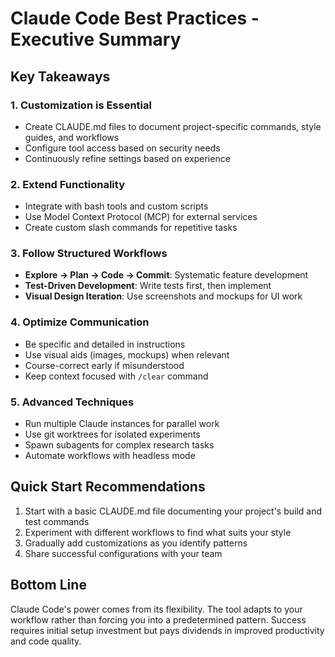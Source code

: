 # Claude Code Best Practices - Executive Summary

## Key Takeaways

### 1. **Customization is Essential**
- Create CLAUDE.md files to document project-specific commands, style guides, and workflows
- Configure tool access based on security needs
- Continuously refine settings based on experience

### 2. **Extend Functionality**
- Integrate with bash tools and custom scripts
- Use Model Context Protocol (MCP) for external services
- Create custom slash commands for repetitive tasks

### 3. **Follow Structured Workflows**
- **Explore → Plan → Code → Commit**: Systematic feature development
- **Test-Driven Development**: Write tests first, then implement
- **Visual Design Iteration**: Use screenshots and mockups for UI work

### 4. **Optimize Communication**
- Be specific and detailed in instructions
- Use visual aids (images, mockups) when relevant
- Course-correct early if misunderstood
- Keep context focused with `/clear` command

### 5. **Advanced Techniques**
- Run multiple Claude instances for parallel work
- Use git worktrees for isolated experiments
- Spawn subagents for complex research tasks
- Automate workflows with headless mode

## Quick Start Recommendations

1. Start with a basic CLAUDE.md file documenting your project's build and test commands
2. Experiment with different workflows to find what suits your style
3. Gradually add customizations as you identify patterns
4. Share successful configurations with your team

## Bottom Line

Claude Code's power comes from its flexibility. The tool adapts to your workflow rather than forcing you into a predetermined pattern. Success requires initial setup investment but pays dividends in improved productivity and code quality.